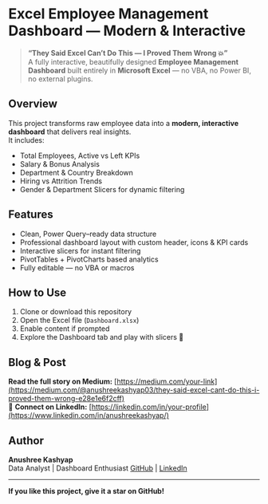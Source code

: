 # Excel Employee Management Dashboard — Modern & Interactive

> **“They Said Excel Can’t Do This — I Proved Them Wrong 💥”**  
> A fully interactive, beautifully designed **Employee Management Dashboard** built entirely in **Microsoft Excel** — no VBA, no Power BI, no external plugins.

## Overview
This project transforms raw employee data into a **modern, interactive dashboard** that delivers real insights.  
It includes:
-  Total Employees, Active vs Left KPIs  
- Salary & Bonus Analysis  
-  Department & Country Breakdown  
-  Hiring vs Attrition Trends  
-  Gender & Department Slicers for dynamic filtering

##  Features
-  Clean, Power Query–ready data structure  
-  Professional dashboard layout with custom header, icons & KPI cards  
-  Interactive slicers for instant filtering  
-  PivotTables + PivotCharts based analytics  
-  Fully editable — no VBA or macros

  
##  How to Use
1. Clone or download this repository  
2. Open the Excel file (`Dashboard.xlsx`)  
3. Enable content if prompted  
4. Explore the Dashboard tab and play with slicers 🎯

##  Blog & Post
 **Read the full story on Medium:** [https://medium.com/your-link](https://medium.com/@anushreekashyap03/they-said-excel-cant-do-this-i-proved-them-wrong-e28e1e6f2cff)  
🔗 **Connect on LinkedIn:** [https://linkedin.com/in/your-profile](https://www.linkedin.com/in/anushreekashyap/)

##  Author
**Anushree Kashyap**  
 Data Analyst | Dashboard Enthusiast 
 [GitHub](https://github.com/github-anushree) | [LinkedIn](https://www.linkedin.com/in/anushreekashyap/)

---

 **If you like this project, give it a star on GitHub!**

